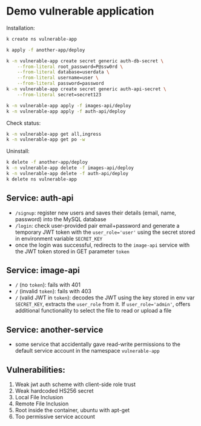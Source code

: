 # Demo vulnerable application

Installation:

```sh
k create ns vulnerable-app

k apply -f another-app/deploy

k -n vulnerable-app create secret generic auth-db-secret \
    --from-literal root_password=P@ssw0rd \
    --from-literal database=userdata \
    --from-literal username=user \
    --from-literal password=password
k -n vulnerable-app create secret generic auth-api-secret \
    --from-literal secret=secret123

k -n vulnerable-app apply -f images-api/deploy
k -n vulnerable-app apply -f auth-api/deploy
```

Check status:
```sh
k -n vulnerable-app get all,ingress
k -n vulnerable-app get po -w
```

Uninstall:
```sh
k delete -f another-app/deploy
k -n vulnerable-app delete -f images-api/deploy
k -n vulnerable-app delete -f auth-api/deploy
k delete ns vulnerable-app
```


## Service: auth-api
- `/signup`: register new users and saves their details (email, name, password) into the MySQL database
- `/login`: check user-provided pair email+password and generate a temporary JWT token with the `user_role='user'` using the secret stored in environment variable `SECRET_KEY`
- once the login was successful, redirects to the `image-api` service with the JWT token stored in GET parameter `token`

## Service: image-api
- `/` (no `token`): fails with 401
- `/` (invalid `token`): fails with 403
- `/` (valid JWT in `token`): decodes the JWT using the key stored in env var `SECRET_KEY`, extracts the `user_role` from it. If `user_role='admin'`, offers additional functionality to select the file to read or upload a file

## Service: another-service
- some service that accidentally gave read-write permissions to the default service account in the namespace `vulnerable-app`

## Vulnerabilities:
1. Weak jwt auth scheme with client-side role trust
2. Weak hardcoded HS256 secret
3. Local File Inclusion
4. Remote File Inclusion
5. Root inside the container, ubuntu with apt-get
6. Too permissive service account
